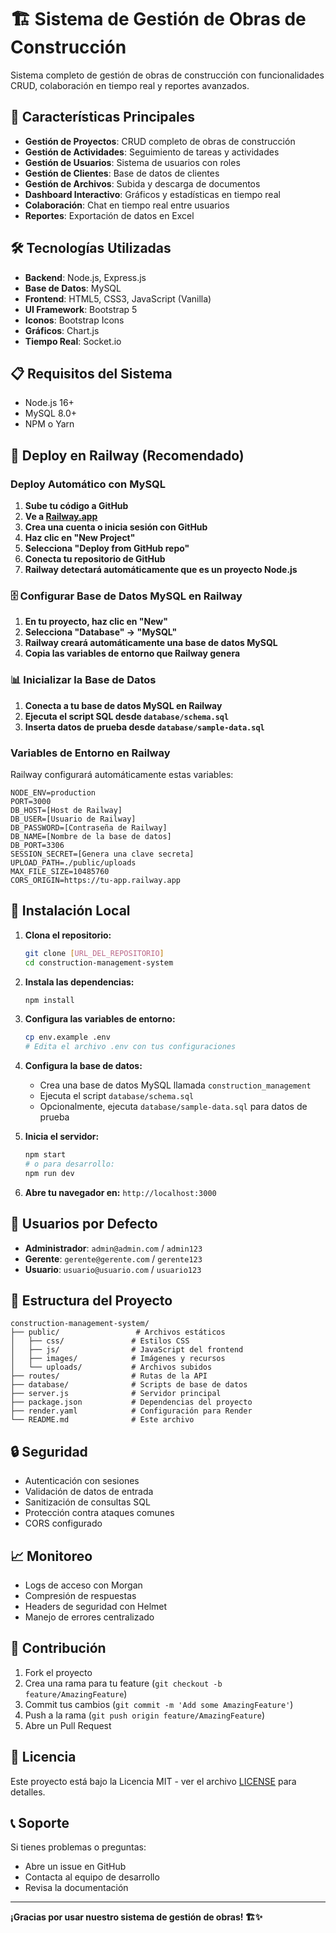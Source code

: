 # 🏗️ Sistema de Gestión de Obras de Construcción

Sistema completo de gestión de obras de construcción con funcionalidades CRUD, colaboración en tiempo real y reportes avanzados.

## 🚀 Características Principales

- **Gestión de Proyectos**: CRUD completo de obras de construcción
- **Gestión de Actividades**: Seguimiento de tareas y actividades
- **Gestión de Usuarios**: Sistema de usuarios con roles
- **Gestión de Clientes**: Base de datos de clientes
- **Gestión de Archivos**: Subida y descarga de documentos
- **Dashboard Interactivo**: Gráficos y estadísticas en tiempo real
- **Colaboración**: Chat en tiempo real entre usuarios
- **Reportes**: Exportación de datos en Excel

## 🛠️ Tecnologías Utilizadas

- **Backend**: Node.js, Express.js
- **Base de Datos**: MySQL
- **Frontend**: HTML5, CSS3, JavaScript (Vanilla)
- **UI Framework**: Bootstrap 5
- **Iconos**: Bootstrap Icons
- **Gráficos**: Chart.js
- **Tiempo Real**: Socket.io

## 📋 Requisitos del Sistema

- Node.js 16+ 
- MySQL 8.0+
- NPM o Yarn

## 🚀 Deploy en Railway (Recomendado)

### Deploy Automático con MySQL

1. **Sube tu código a GitHub**
2. **Ve a [Railway.app](https://railway.app)**
3. **Crea una cuenta o inicia sesión con GitHub**
4. **Haz clic en "New Project"**
5. **Selecciona "Deploy from GitHub repo"**
6. **Conecta tu repositorio de GitHub**
7. **Railway detectará automáticamente que es un proyecto Node.js**

### 🗄️ Configurar Base de Datos MySQL en Railway

1. **En tu proyecto, haz clic en "New"**
2. **Selecciona "Database" → "MySQL"**
3. **Railway creará automáticamente una base de datos MySQL**
4. **Copia las variables de entorno que Railway genera**

### 📊 Inicializar la Base de Datos

1. **Conecta a tu base de datos MySQL en Railway**
2. **Ejecuta el script SQL desde `database/schema.sql`**
3. **Inserta datos de prueba desde `database/sample-data.sql`**

### Variables de Entorno en Railway

Railway configurará automáticamente estas variables:
```
NODE_ENV=production
PORT=3000
DB_HOST=[Host de Railway]
DB_USER=[Usuario de Railway]
DB_PASSWORD=[Contraseña de Railway]
DB_NAME=[Nombre de la base de datos]
DB_PORT=3306
SESSION_SECRET=[Genera una clave secreta]
UPLOAD_PATH=./public/uploads
MAX_FILE_SIZE=10485760
CORS_ORIGIN=https://tu-app.railway.app
```

## 🔧 Instalación Local

1. **Clona el repositorio:**
   ```bash
   git clone [URL_DEL_REPOSITORIO]
   cd construction-management-system
   ```

2. **Instala las dependencias:**
   ```bash
   npm install
   ```

3. **Configura las variables de entorno:**
   ```bash
   cp env.example .env
   # Edita el archivo .env con tus configuraciones
   ```

4. **Configura la base de datos:**
   - Crea una base de datos MySQL llamada `construction_management`
   - Ejecuta el script `database/schema.sql`
   - Opcionalmente, ejecuta `database/sample-data.sql` para datos de prueba

5. **Inicia el servidor:**
   ```bash
   npm start
   # o para desarrollo:
   npm run dev
   ```

6. **Abre tu navegador en:** `http://localhost:3000`

## 👥 Usuarios por Defecto

- **Administrador**: `admin@admin.com` / `admin123`
- **Gerente**: `gerente@gerente.com` / `gerente123`
- **Usuario**: `usuario@usuario.com` / `usuario123`

## 📁 Estructura del Proyecto

```
construction-management-system/
├── public/                 # Archivos estáticos
│   ├── css/               # Estilos CSS
│   ├── js/                # JavaScript del frontend
│   ├── images/            # Imágenes y recursos
│   └── uploads/           # Archivos subidos
├── routes/                # Rutas de la API
├── database/              # Scripts de base de datos
├── server.js              # Servidor principal
├── package.json           # Dependencias del proyecto
├── render.yaml            # Configuración para Render
└── README.md              # Este archivo
```

## 🔒 Seguridad

- Autenticación con sesiones
- Validación de datos de entrada
- Sanitización de consultas SQL
- Protección contra ataques comunes
- CORS configurado

## 📈 Monitoreo

- Logs de acceso con Morgan
- Compresión de respuestas
- Headers de seguridad con Helmet
- Manejo de errores centralizado

## 🤝 Contribución

1. Fork el proyecto
2. Crea una rama para tu feature (`git checkout -b feature/AmazingFeature`)
3. Commit tus cambios (`git commit -m 'Add some AmazingFeature'`)
4. Push a la rama (`git push origin feature/AmazingFeature`)
5. Abre un Pull Request

## 📄 Licencia

Este proyecto está bajo la Licencia MIT - ver el archivo [LICENSE](LICENSE) para detalles.

## 📞 Soporte

Si tienes problemas o preguntas:
- Abre un issue en GitHub
- Contacta al equipo de desarrollo
- Revisa la documentación

---

**¡Gracias por usar nuestro sistema de gestión de obras! 🏗️✨**
